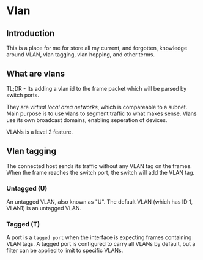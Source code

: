 # Vlan

## Introduction

This is a place for me for store all my current, and forgotten, knowledge around VLAN, vlan tagging, vlan hopping, and other terms.

## What are vlans

TL;DR - Its adding a vlan id to the frame packet which will be parsed by switch ports.

They are _virtual local area networks_, which is compareable to a subnet. Main purpose is to use vlans to segment traffic to what makes sense. Vlans use its own broadcast domains, enabling seperation of devices.

VLANs is a level 2 feature.

## Vlan tagging

The connected host sends its traffic without any VLAN tag on the frames. When the frame reaches the switch port, the switch will add the VLAN tag.

### Untagged (U)

An untagged VLAN, also known as "U". The default VLAN (which has ID 1, VLAN1) is an untagged VLAN.

### Tagged (T)

A port is a `tagged port` when the interface is expecting frames containing VLAN tags. A tagged port is configured to carry all VLANs by default, but a filter can be applied to limit to specific VLANs.
